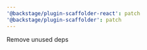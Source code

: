 ```yaml
---
'@backstage/plugin-scaffolder-react': patch
'@backstage/plugin-scaffolder': patch
---
```


Remove unused deps
